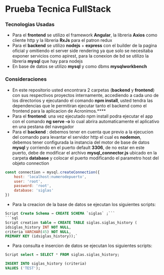 # Prueba Tecnica FullStack

### Tecnologias Usadas

- Para el **frontend** se utilizo el framework **Angular**, la libreria **Axios** como cliente http y la libreria **RxJs** para el patron redux
- Para el **backend** se utilizo **nodejs** + **express** con el builder de la pagina oficial y omitiendo el server side rendering ya que solo se necesitaba exponer servicios como apirest, para la conexion de bd se utilizo la libreria **mysql** que hay para nodejs
- En base de datos se utilizo **mysql** y como dbms **mysqlworkbench**

### Consideraciones

- En este repositorio usted encontrara 2 carpetas (**backend** y **frontend**) con sus respectivos proyectos internamente, accediendo a cada uno de los directorios y ejecutando el comando **npm install**, usted tendra las dependencias que le permitiran ejecutar tanto el backend como el frontend para la aplicacion de Acronimos.****
- Para el **frontend**: una vez ejecutado npm install podra ejecutar el app con el comando **ng serve -o** lo cual abrira automaticamente el aplicativo en una pestana del navegador
- Para el **backend** : debemos tener en cuenta que previo a la ejecucion del comando para levantar el servidor http el cual es **nodemon**, debemos tener configurada la instancia del motor de base de datos **mysql** y corriendo en el puerto default **3306**, de no estar en este puerto, debe de modificar el archivo **mysql_connector.js** ubicado en la carpeta **database** y colocar el puerto modificando el parametro host del objeto connection

```javascript
const connection = mysql.createConnection({
    host: 'localhost:numerodepuerto',
    user: 'root',
    password: 'root',
    database: 'siglas'
})
```
- Para la creacion de la base de datos se ejecutan los siguientes scripts:
```sql
Script Create Schema → CREATE SCHEMA `siglas` ;```
```sql
Script creation table → CREATE TABLE siglas.siglas_history (
idsiglas_history INT NOT NULL,
criteria VARCHAR(45) NOT NULL,
PRIMARY KEY (idsiglas_history));`
```

- Para consulta e insercion de datos se ejecutan los siguientes scripts:
```sql
Script select → SELECT * FROM siglas.siglas_history;
```
```sql
INSERT INTO siglas_history (criteria)
VALUES ('TEST');
```